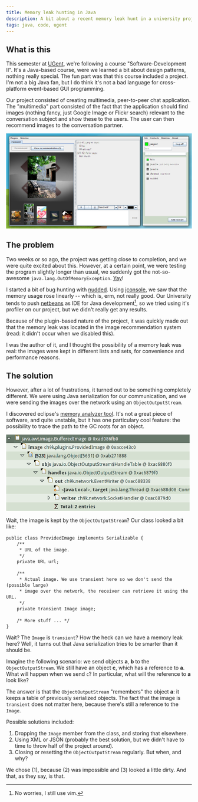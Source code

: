```yaml
---
title: Memory leak hunting in Java
description: A bit about a recent memory leak hunt in a university project
tags: java, code, ugent
---
```


## What is this

This semester at [UGent], we're following a course "Software-Development II".
It's a Java-based course, were we learned a bit about design patterns, nothing
really special. The fun part was that this course included a project. I'm not a
big Java fan, but I do think it's not a bad language for cross-platform
event-based GUI programming.

[UGent]: http://ugent.be

Our project consisted of creating multimedia, peer-to-peer chat application. The
"multimedia" part consisted of the fact that the application should find
images (nothing fancy, just Google Image or Flickr search) relevant to the
conversation subject and show these to the users. The user can then recommend
images to the conversation partner.

![Screenshot of the application](/images/2010-05-20-ch9k.png)

## The problem

Two weeks or so ago, the project was getting close to completion, and we were
quite excited about this. However, at a certain point, we were testing the
program slightly longer than usual, we suddenly got the not-so-awesome
`java.lang.OutOfMemoryException`. [Yay]!

[Yay]: http://twitter.com/jaspervdj/status/13795203285

I started a bit of bug hunting with [nudded]. Using [jconsole], we saw that the
memory usage rose linearly -- which is, erm, not really good. Our University
tends to push [netbeans] as IDE for Java development[^1], so we tried using it's
profiler on our project, but we didn't really get any results.

[nudded]: http://twitter.com/nudded
[jconsole]: http://java.sun.com/developer/technicalArticles/J2SE/jconsole.html
[netbeans]: http://netbeans.org/
[^1]: No worries, I still use vim.

Because of the plugin-based nature of the project, it was quickly made out that
the memory leak was located in the image recommendation system (read: it didn't
occur when we disabled this).

I was the author of it, and I thought the possibility of a memory leak was real:
the images were kept in different lists and sets, for convenience and
performance reasons.

## The solution

However, after a lot of frustrations, it turned out to be something completely
different. We were using Java serialization for our communication, and we were
sending the images over the network using an `ObjectOutputStream`.

I discovered eclipse's [memory analyzer tool]. It's not a great piece of
software, and quite unstable, but it has one particulary cool feature: the
possibility to trace the path to the GC roots for an object.

[memory analyzer tool]: http://www.eclipse.org/mat/

![The path to the GC roots](/images/2010-05-20-gc-roots.png)

Wait, the image is kept by the `ObjectOutputStream`? Our class looked a bit like:

~~~~~{.java}
public class ProvidedImage implements Serializable {
    /**
     * URL of the image.
     */
    private URL url;

    /**
     * Actual image. We use transient here so we don't send the (possible large)
     * image over the network, the receiver can retrieve it using the URL.
     */
    private transient Image image;

    /* More stuff ... */
}
~~~~~

Wait? The `Image` is `transient`? How the heck can we have a memory leak here?
Well, it turns out that Java serialization tries to be smarter than it should
be.

Imagine the following scenario: we send objects __a__, __b__ to the
`ObjectOutputStream`. We still have an object __c__, which has a reference to
__a__.  What will happen when we send `c`? In particular, what will the
reference to __a__ look like?

The answer is that the `ObjectOutputStream` "remembers" the object __a__: it
keeps a table of previously serialized objects. The fact that the image is
`transient` does not matter here, because there's still a reference to the
`Image`.

Possible solutions included:

1. Dropping the `Image` member from the class, and storing that elsewhere.
2. Using XML or JSON (probably the best solution, but we didn't have to time to
   throw half of the project around).
3. Closing or resetting the `ObjectOutputStream` regularly. But when, and why?

We chose (1), because (2) was impossible and (3) looked a little dirty. And
that, as they say, is that.
